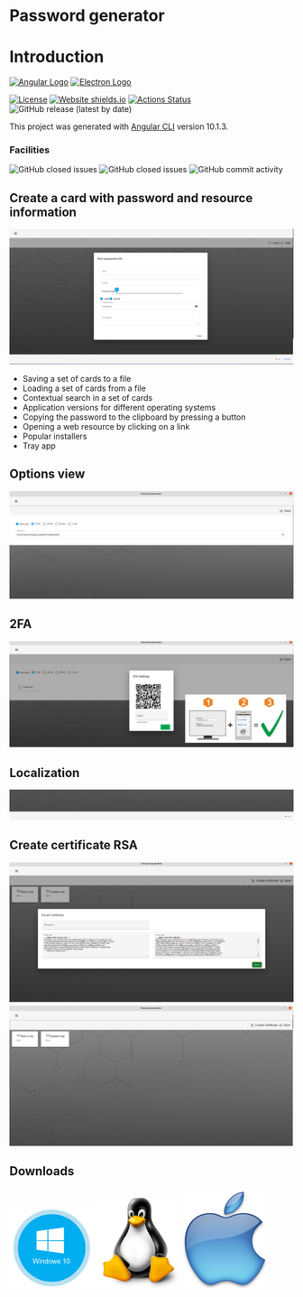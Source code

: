 # Password generator

# Introduction
[![Angular Logo](https://www.vectorlogo.zone/logos/angular/angular-icon.svg)](https://angular.io/)
[![Electron Logo](https://www.vectorlogo.zone/logos/electronjs/electronjs-icon.svg)](https://electronjs.org/)

[![License](http://img.shields.io/badge/Licence-MIT-brightgreen.svg)](LICENSE.md) [![Website shields.io](https://img.shields.io/website-up-down-green-red/http/shields.io.svg)](https://dta.agency)
[![Actions Status](https://github.com/digital-technology-agency/password-generator/workflows/Build/badge.svg)](https://github.com/digital-technology-agency/password-generator/actions)
![GitHub release (latest by date)](https://img.shields.io/github/v/release/digital-technology-agency/password-generator)

This project was generated with [Angular CLI](https://github.com/angular/angular-cli) version 10.1.3.

### Facilities
![GitHub closed issues](https://img.shields.io/github/issues/digital-technology-agency/password-generator?style=flat)
![GitHub closed issues](https://img.shields.io/github/issues-closed/digital-technology-agency/password-generator?style=flat)
![GitHub commit activity](https://img.shields.io/github/commit-activity/m/digital-technology-agency/password-generator)

## Create a card with password and resource information
![Windows app](./pic/create-card-information.png)

* Saving a set of cards to a file
* Loading a set of cards from a file
* Contextual search in a set of cards
* Application versions for different operating systems
* Copying the password to the clipboard by pressing a button
* Opening a web resource by clicking on a link
* Popular installers
* Tray app
## Options view 
![Windows app](./pic/setting-view.png)

## 2FA 
![2FA example](./pic/2fa.png)

## Localization
![Windows app](./pic/localization.png)

## Create certificate RSA
![Windows app](./pic/create-certificate.png)
![Windows app](./pic/rsa-list.png)


## Downloads
[![Windows app](./pic/win-dwnl.png)](https://github.com/digital-technology-agency/password-generator/releases/download/1.0.11/password-generator-installer-1.0.11.exe)
[![Linux app](./pic/linux-dwnl.png)](https://github.com/digital-technology-agency/password-generator/releases/download/1.0.11/password-generator-1.0.11.AppImage)
[![Mac app](./pic/mac-dwnl.png)](https://github.com/digital-technology-agency/password-generator/releases/download/1.0.11/password-generator-1.0.11-mac.tar.gz)
